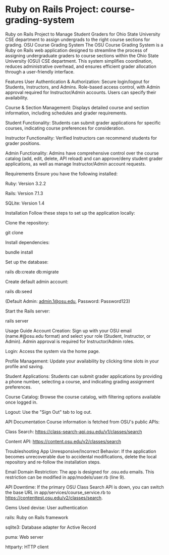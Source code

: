 # Ruby on Rails Project: course-grading-system
Ruby on Rails Project to Manage Student Graders for Ohio State University CSE department to assign undergrads to the right course sections for grading.
OSU Course Grading System
The OSU Course Grading System is a Ruby on Rails web application designed to streamline the process of assigning undergraduate graders to course sections within the Ohio State University (OSU) CSE department. This system simplifies coordination, reduces administrative overhead, and ensures efficient grader allocation through a user-friendly interface.

Features
User Authentication & Authorization: Secure login/logout for Students, Instructors, and Admins. Role-based access control, with Admin approval required for Instructor/Admin accounts. Users can specify their availability.

Course & Section Management: Displays detailed course and section information, including schedules and grader requirements.

Student Functionality: Students can submit grader applications for specific courses, indicating course preferences for consideration.

Instructor Functionality: Verified Instructors can recommend students for grader positions.

Admin Functionality: Admins have comprehensive control over the course catalog (add, edit, delete, API reload) and can approve/deny student grader applications, as well as manage Instructor/Admin account requests.

Requirements
Ensure you have the following installed:

Ruby: Version 3.2.2

Rails: Version 7.1.3

SQLite: Version 1.4

Installation
Follow these steps to set up the application locally:

Clone the repository:

git clone <repository-url>

Install dependencies:

bundle install

Set up the database:

rails db:create db:migrate

Create default admin account:

rails db:seed

(Default Admin: admin.1@osu.edu, Password: Password123)

Start the Rails server:

rails server

Usage Guide
Account Creation: Sign up with your OSU email (name.#@osu.edu format) and select your role (Student, Instructor, or Admin). Admin approval is required for Instructor/Admin roles.

Login: Access the system via the home page.

Profile Management: Update your availability by clicking time slots in your profile and saving.

Student Applications: Students can submit grader applications by providing a phone number, selecting a course, and indicating grading assignment preferences.

Course Catalog: Browse the course catalog, with filtering options available once logged in.

Logout: Use the "Sign Out" tab to log out.

API Documentation
Course information is fetched from OSU's public APIs:

Class Search: https://class-search-api.osu.edu/v1/classes/search

Content API: https://content.osu.edu/v2/classes/search

Troubleshooting
App Unresponsive/Incorrect Behavior: If the application becomes unrecoverable due to accidental modifications, delete the local repository and re-follow the installation steps.

Email Domain Restriction: The app is designed for .osu.edu emails. This restriction can be modified in app/models/user.rb (line 9).

API Downtime: If the primary OSU Class Search API is down, you can switch the base URL in app/services/course_service.rb to https://contenttest.osu.edu/v2/classes/search.

Gems Used
devise: User authentication

rails: Ruby on Rails framework

sqlite3: Database adapter for Active Record

puma: Web server

httparty: HTTP client
